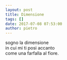 ```yaml
---
layout: post
title: Dimensione
tags: []
date: 2017-07-08 07:53:00
author: pietro
---
```

sogno la dimensione<br/>in cui mi ti posi accanto<br/>come una farfalla al fiore.
